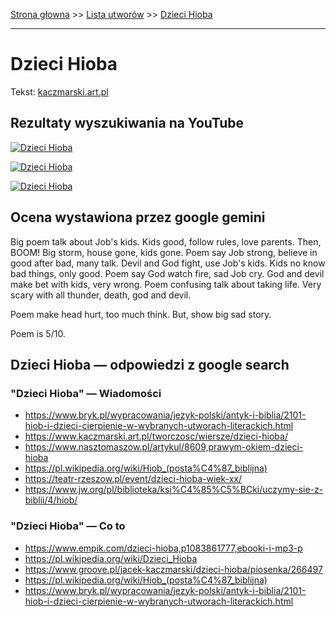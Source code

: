[Strona głowna](../index.md) >> [Lista utworów](../list.md) >> [Dzieci Hioba](135.md)

---

# Dzieci Hioba

Tekst: [kaczmarski.art.pl](https://www.kaczmarski.art.pl/tworczosc/wiersze/dzieci-hioba/)

## Rezultaty wyszukiwania na YouTube

[![Dzieci Hioba](http://img.youtube.com/vi/LrJZiQ7KumE/0.jpg)](https://www.youtube.com/watch?v=LrJZiQ7KumE "Jacek Kaczmarski - Dzieci Hioba - YouTube")

[![Dzieci Hioba](http://img.youtube.com/vi/5Zc77zV-J_w/0.jpg)](https://www.youtube.com/watch?v=5Zc77zV-J_w "Dzieci Hioba - YouTube")

[![Dzieci Hioba](http://img.youtube.com/vi/kUMPY-nyJsE/0.jpg)](https://www.youtube.com/watch?v=kUMPY-nyJsE "Jacek Kaczmarski - Dzieci Hioba  Tekst - YouTube")

## Ocena wystawiona przez google gemini

Big poem talk about Job's kids. Kids good, follow rules, love parents. Then, BOOM! Big storm, house gone, kids gone. Poem say Job strong, believe in good after bad, many talk. Devil and God fight, use Job's kids. Kids no know bad things, only good. Poem say God watch fire, sad Job cry. God and devil make bet with kids, very wrong. Poem confusing talk about taking life. Very scary with all thunder, death, god and devil. 

Poem make head hurt, too much think. But, show big sad story.

Poem is 5/10.


## Dzieci Hioba — odpowiedzi z google search

### "Dzieci Hioba" — Wiadomości

 - <https://www.bryk.pl/wypracowania/jezyk-polski/antyk-i-biblia/2101-hiob-i-dzieci-cierpienie-w-wybranych-utworach-literackich.html>
 - <https://www.kaczmarski.art.pl/tworczosc/wiersze/dzieci-hioba/>
 - <https://www.nasztomaszow.pl/artykul/8609,prawym-okiem-dzieci-hioba>
 - <https://pl.wikipedia.org/wiki/Hiob_(posta%C4%87_biblijna)>
 - <https://teatr-rzeszow.pl/event/dzieci-hioba-wiek-xx/>
 - <https://www.jw.org/pl/biblioteka/ksi%C4%85%C5%BCki/uczymy-sie-z-biblii/4/hiob/>

### "Dzieci Hioba" — Co to

 - <https://www.empik.com/dzieci-hioba,p1083861777,ebooki-i-mp3-p>
 - <https://pl.wikipedia.org/wiki/Dzieci_Hioba>
 - <https://www.groove.pl/jacek-kaczmarski/dzieci-hioba/piosenka/266497>
 - <https://pl.wikipedia.org/wiki/Hiob_(posta%C4%87_biblijna)>
 - <https://www.bryk.pl/wypracowania/jezyk-polski/antyk-i-biblia/2101-hiob-i-dzieci-cierpienie-w-wybranych-utworach-literackich.html>

